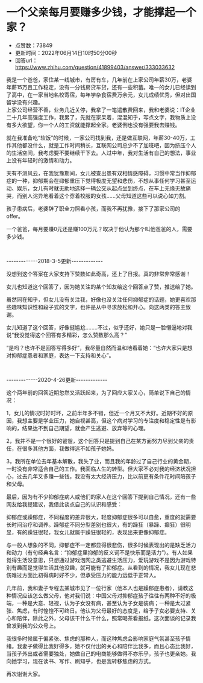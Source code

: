 # 一个父亲每月要赚多少钱，才能撑起一个家？
- 点赞数：73849
- 更新时间：2022年06月14日10时50分00秒
- 回答url：https://www.zhihu.com/question/41899403/answer/333033632
<body>
 <p data-pid="ZsQ85amR">我是一个爸爸，家住某一线城市，有房有车，几年前在上家公司年薪30万，老婆年薪15万且工作稳定，没有一分钱房贷车贷，还有一些积蓄。唯一的女儿已经读到了高中，在一家当地名校寄宿，每年学杂食宿费万余元，女儿成绩优秀，但对出国留学没有兴趣。<br>
  上家公司经营不善，业务几近关停，我拿了一笔遣散费回来，我和老婆说：IT企业二十几年高强度工作，我累了，先就在家呆着，混混知乎，写点文字，我物质上没有多大欲望，你一个人的工资就能撑起全家。老婆倒也没有强要我去赚钱。</p>
 <p data-pid="J6tNWIj0">就在我准备吃“软饭”的时候，一家公司找到我，还是做互联网，年薪30-40万，工作其他都没什么，就是工作时间稍长，互联网公司总少不了加班吧，因为挤压个人的生活空间，我考虑要不要继续干下去。人过中年，我对生活有自己的想法，事业上没有年轻时的激情和动力。</p>
 <p data-pid="6ZO6gAY_">天有不测风云，在我犹豫期间，女儿被查出患有双相情感障碍，习惯中常当作抑郁症的一种，抑郁期会在抑郁重压下觉得极度无望和悲伤，不想从事任何学习甚至运动、娱乐，女儿有时就无助地选择一辆公交从起点坐到终点，在车上无缘无故痛哭，而别人诧异地看着这个穿着校服的女孩......父母知道这些可以说心如刀割。</p>
 <p data-pid="H4bOKJxm">孩子患病后，老婆辞了职全力照看小孩，而我不再犹豫，接下了那家公司的offer。</p>
 <p data-pid="DZnkAPYH">一个爸爸，每月要赚0元还是赚100万元？取决于他认为那个叫他爸爸的人，需要多少钱。</p>
 <p class="ztext-empty-paragraph"><br></p>
 <p data-pid="ERTWt27D">-------------2018-3-5更新-------------</p>
 <p data-pid="moouO0dD">没想到这个答案在大家支持下赞数如此奇高，还上了日报。真的非常非常感谢！</p>
 <p data-pid="mFVwYlkc">女儿也知道这个回答了，因为她关注的某个知友给这个回答点了赞，推送给了她。</p>
 <p data-pid="eT3n66Yq">虽然同在知乎，但女儿没有关注我，好像也没关注任何抑郁症的话题，她更喜欢那些趣味知识性和段子式的文字，也许是从中寻求放松和开心。向这两类的答主致谢。</p>
 <p data-pid="SE-KAAgJ">女儿知道了这个回答，好像挺尴尬........不过，似乎还好，她只是一脸懵逼地对我说“我没觉得这个回答有多精彩，怎么赞数那么高？”</p>
 <p data-pid="agiFPtL6">“是吗？也许不是回答写得多好”，我尽量自然而温和地看着她：“也许大家只是想对抑郁症患者和家庭，表达一下支持和关心”。</p>
 <p class="ztext-empty-paragraph"><br></p>
 <p data-pid="9JVFgNk7">-------------2020-4-26更新-------------</p>
 <p data-pid="ObWAXcf2">这个两年前的回答近期忽然又活跃起来，为了回应大家关心，简单说下自己的情况：</p>
 <p data-pid="XIYnLaIx">1，女儿的情况时好时坏，之前半年多不错，但近一个月又不大好。近期不好的原因，我想主要是学业压力，她自视甚高，但这个病对学习的专注度和稳定性是有影响的，结果达不到自己期望，就会产生逃避、放弃等的心理。</p>
 <p data-pid="jEdWxiF4">2，我并不是一个很好的爸爸，这个回答只是提到自己在某方面努力尽到父亲的责任，在很多其他方面，我做得远不如孩子她妈。</p>
 <p data-pid="e_2iogiy">3，我所在单位去年基本解散，我失了业，而且我的年龄过了自己行业的黄金期，一时没有非常适合自己的工作。我面临人生的转型。但大家不必对我的经济状况担心，过去几年又多赚一些钱，我没有太大经济压力，比以前更有条件花时间陪孩子和父母。</p>
 <p data-pid="GmRLrPQl">最后，因为有不少抑郁症病人或他们的家人在这个回答下提到自己情况，还有一些网友给我提建议，我借此谈点自己的认识和感受：</p>
 <p data-pid="FqFCaTtP">抑郁症或躁郁症，不同程度的差异很大，轻度抑郁症很多可以自愈，重度的就需要长时间治疗和调养。躁郁症不同分型差别也很大，有的躁狂（暴躁、癫狂）很明显，有的躁狂很轻，我女儿就属于躁狂很轻的，表现出来更像抑郁症。</p>
 <p data-pid="aNgW25Y5">与一般人想象的不同，抑郁症不一定都显得很悲伤，很多时候表现出的是缺乏活力和动力（有句经典名言：“抑郁症里抑郁的反义词不是快乐而是活力”）。有人如果觉得生活没意思，只想通过游戏泡网之类逃避生活压力，爱玩游戏不是因为游戏特别有趣而是觉得生活其他没趣，就可能有了抑郁症。从看到的情况，我女儿现在悲伤难过方面比初得病时好不少，但承受压力的能力远低于正常人。</p>
 <p data-pid="l1fu98h6">几年前，我和妻子专程去某城市见了一位行家（他本人也是躁郁症患者），请教这种情况应该怎么做父母，他对我们说：中国父母对抑郁症孩子往往有两种不好的极端，一种是大意、轻视，认为子女没有病，甚至认为子女是装病；一种是太过紧张、焦虑，有时惶惶不可终日。他认为父母最好的态度是，给予子女必要支持、关心和陪伴，除此之外，父母该干什么干什么，照常喝茶看报纸。这次面谈的记录我曾发到我的公众号上。</p>
 <p data-pid="LIKiD5sc">我很多时候属于偏紧张、焦虑的那种人，而这种焦虑会影响家庭气氛甚至孩子情绪。我妻子做得比我好得多，她不仅付出的关心和陪伴比我多，而且心态比我好，当孩子外出或者需要独处，她做自己的电商能够做得不亦乐乎，孩子也更亲她。我向她学习，现在读书、写作、刷知乎，也是我转移焦虑的方式。</p>
 <p data-pid="f-T56pSl">再次谢谢大家。</p>
</body>